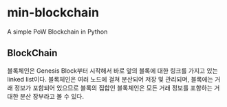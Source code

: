 # min-blockchain
A simple PoW Blockchain in Python

## BlockChain
블록체인은 Genesis Block부터 시작해서 바로 앞의 블록에 대한 링크를 가지고 있는 linked list이다. 블록체인은 여러 노드에 걸쳐 분산되어 저장 및 관리되며, 블록에는 거래 정보가 포함되어 있으므로 블록의 집합인 블록체인은 모든 거래 정보를 포함하는 거대한 분산 장부라고 볼 수 있다.

